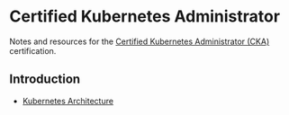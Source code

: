 # Certified Kubernetes Administrator

Notes and resources for the
[Certified Kubernetes Administrator (CKA)](https://training.linuxfoundation.org/certification/certified-kubernetes-administrator-cka/)
certification.

## Introduction

- [Kubernetes Architecture](./00-introduction/01-architecture.md)
